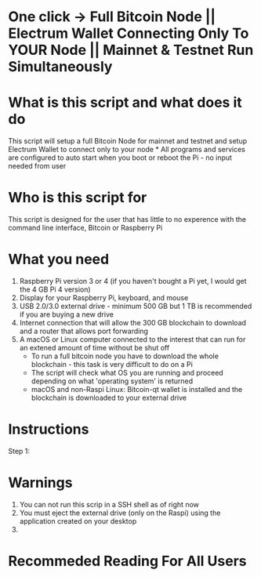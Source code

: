 # One click -> Full Bitcoin Node || Electrum Wallet Connecting Only To YOUR Node || Mainnet & Testnet Run Simultaneously


# What is this script and what does it do
This script will setup a full Bitcoin Node for mainnet and testnet and setup Electrum Wallet to connect only to your node
    * All programs and services are configured to auto start when you boot or reboot the Pi - no input needed from user


# Who is this script for 
This script is designed for the user that has little to no experence with the command line interface, Bitcoin or Raspberry Pi

# What you need
1. Raspberry Pi version 3 or 4 (if you haven't bought a Pi yet, I would get the 4 GB Pi 4 version)
2. Display for your Raspberry Pi, keyboard, and mouse
3. USB 2.0/3.0 external drive - minimum 500 GB but 1 TB is recommended if you are buying a new drive
4. Internet connection that will allow the 300 GB blockchain to download and a router that allows port forwarding 
5. A macOS or Linux computer connected to the interest that can run for an extened amount of time without be shut off
    * To run a full bitcoin node you have to download the whole blockchain - this task is very difficult to do on a Pi
    * The script will check what OS you are running and proceed depending on what 'operating system' is returned
    * macOS and non-Raspi Linux: Bitcoin-qt wallet is installed and the blockchain is downloaded to your external drive 


# Instructions
Step 1:  


# Warnings  
1. You can not run this scrip in a SSH shell as of right now
2. You must eject the external drive (only on the Raspi) using the application created on your desktop
3. 


# Recommeded Reading For All Users 



